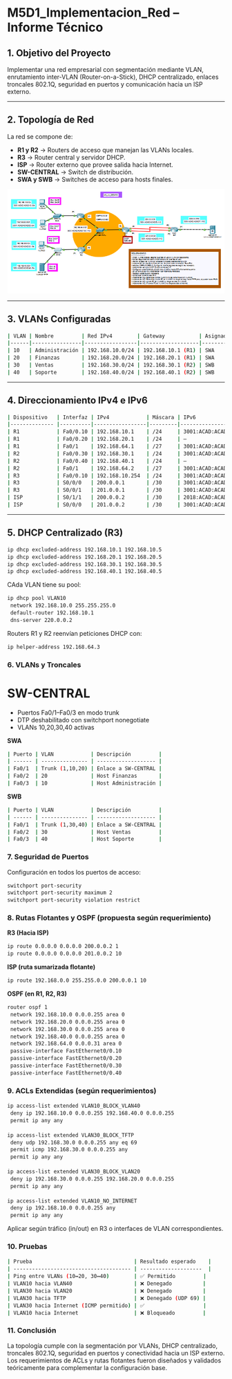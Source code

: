 # M5D1_Implementacion_Red – Informe Técnico

## 1. Objetivo del Proyecto

Implementar una red empresarial con segmentación mediante VLAN, enrutamiento inter-VLAN (Router-on-a-Stick), DHCP centralizado, enlaces troncales 802.1Q, seguridad en puertos y comunicación hacia un ISP externo.

---

## 2. Topología de Red

La red se compone de:

- **R1 y R2** → Routers de acceso que manejan las VLANs locales.
- **R3** → Router central y servidor DHCP.
- **ISP** → Router externo que provee salida hacia Internet.
- **SW-CENTRAL** → Switch de distribución.
- **SWA y SWB** → Switches de acceso para hosts finales.

![Topología](docs/M5D1_Topologia.png)

---

## 3. VLANs Configuradas

```bash
| VLAN | Nombre         | Red IPv4        | Gateway           | Asignada en |
|------|----------------|-----------------|-------------------|-------------|
| 10   | Administración | 192.168.10.0/24 | 192.168.10.1 (R1) | SWA         |
| 20   | Finanzas       | 192.168.20.0/24 | 192.168.20.1 (R1) | SWA         |
| 30   | Ventas         | 192.168.30.0/24 | 192.168.30.1 (R2) | SWB         |
| 40   | Soporte        | 192.168.40.0/24 | 192.168.40.1 (R2) | SWB         |
```

---

## 4. Direccionamiento IPv4 e IPv6

```bash
| Dispositivo   | Interfaz | IPv4            | Máscara | IPv6                      |
|-------------- |----------|-----------------|---------|---------------------------|
| R1            | Fa0/0.10 | 192.168.10.1    | /24     | 3001:ACAD:ACAD:100::1/112 |
| R1            | Fa0/0.20 | 192.168.20.1    | /24     | —                         |
| R1            | Fa0/1    | 192.168.64.1    | /27     | 3001:ACAD:ACAD:100::1/112 |
| R2            | Fa0/0.30 | 192.168.30.1    | /24     | 3001:ACAD:ACAD:100::2/112 |
| R2            | Fa0/0.40 | 192.168.40.1    | /24     | —                         |
| R2            | Fa0/1    | 192.168.64.2    | /27     | 3001:ACAD:ACAD:100::2/112 |
| R3            | Fa0/0.10 | 192.168.10.254  | /24     | 3001:ACAD:ACAD:100::3/112 |
| R3            | S0/0/0   | 200.0.0.1       | /30     | 3001:ACAD:ACAD:E::1/112   |
| R3            | S0/0/1   | 201.0.0.1       | /30     | 3001:ACAD:ACAD:D::1/112   |
| ISP           | S0/1/1   | 200.0.0.2       | /30     | 2018:ACAD:ACAD:E::2/112   |
| ISP           | S0/0/0   | 201.0.0.2       | /30     | 3001:ACAD:ACAD:E::2/112   |
```

---

## 5. DHCP Centralizado (R3)

```bash
ip dhcp excluded-address 192.168.10.1 192.168.10.5
ip dhcp excluded-address 192.168.20.1 192.168.20.5
ip dhcp excluded-address 192.168.30.1 192.168.30.5
ip dhcp excluded-address 192.168.40.1 192.168.40.5
```

CAda VLAN tiene su pool:

```bash
ip dhcp pool VLAN10
 network 192.168.10.0 255.255.255.0
 default-router 192.168.10.1
 dns-server 220.0.0.2
```

Routers R1 y R2 reenvían peticiones DHCP con:

```bash
ip helper-address 192.168.64.3
```

### 6. VLANs y Troncales

# SW-CENTRAL

- Puertos Fa0/1–Fa0/3 en modo trunk
- DTP deshabilitado con switchport nonegotiate
- VLANs 10,20,30,40 activas

**SWA**

```bash
| Puerto | VLAN            | Descripción         |
| ------ | --------------- | ------------------- |
| Fa0/1  | Trunk (1,10,20) | Enlace a SW-CENTRAL |
| Fa0/2  | 20              | Host Finanzas       |
| Fa0/3  | 10              | Host Administración |
```

**SWB**

```bash
| Puerto | VLAN            | Descripción         |
| ------ | --------------- | ------------------- |
| Fa0/1  | Trunk (1,30,40) | Enlace a SW-CENTRAL |
| Fa0/2  | 30              | Host Ventas         |
| Fa0/3  | 40              | Host Soporte        |

```

### 7. Seguridad de Puertos

Configuración en todos los puertos de acceso:

```bash
switchport port-security
switchport port-security maximum 2
switchport port-security violation restrict
```

### 8. Rutas Flotantes y OSPF (propuesta según requerimiento)

**R3 (Hacia ISP)**

```bash
ip route 0.0.0.0 0.0.0.0 200.0.0.2 1
ip route 0.0.0.0 0.0.0.0 201.0.0.2 10
```

**ISP (ruta sumarizada flotante)**

```bash
ip route 192.168.0.0 255.255.0.0 200.0.0.1 10
```

**OSPF (en R1, R2, R3)**

```bash
router ospf 1
 network 192.168.10.0 0.0.0.255 area 0
 network 192.168.20.0 0.0.0.255 area 0
 network 192.168.30.0 0.0.0.255 area 0
 network 192.168.40.0 0.0.0.255 area 0
 network 192.168.64.0 0.0.0.31 area 0
 passive-interface FastEthernet0/0.10
 passive-interface FastEthernet0/0.20
 passive-interface FastEthernet0/0.30
 passive-interface FastEthernet0/0.40
```

### 9. ACLs Extendidas (según requerimientos)

```bash
ip access-list extended VLAN10_BLOCK_VLAN40
 deny ip 192.168.10.0 0.0.0.255 192.168.40.0 0.0.0.255
 permit ip any any

ip access-list extended VLAN30_BLOCK_TFTP
 deny udp 192.168.30.0 0.0.0.255 any eq 69
 permit icmp 192.168.30.0 0.0.0.255 any
 permit ip any any

ip access-list extended VLAN30_BLOCK_VLAN20
 deny ip 192.168.30.0 0.0.0.255 192.168.20.0 0.0.0.255
 permit ip any any

ip access-list extended VLAN10_NO_INTERNET
 deny ip 192.168.10.0 0.0.0.255 any
 permit ip any any

```

Aplicar según tráfico (in/out) en R3 o interfaces de VLAN correspondientes.

### 10. Pruebas

```bash
| Prueba                                 | Resultado esperado    |
| -------------------------------------- | --------------------  |
| Ping entre VLANs (10↔20, 30↔40)        | ✅ Permitido         |
| VLAN10 hacia VLAN40                    | ❌ Denegado          |
| VLAN30 hacia VLAN20                    | ❌ Denegado          |
| VLAN30 hacia TFTP                      | ❌ Denegado (UDP 69) |
| VLAN30 hacia Internet (ICMP permitido) | ✅                   |
| VLAN10 hacia Internet                  | ❌ Bloqueado         |

```

### 11. Conclusión

La topología cumple con la segmentación por VLANs, DHCP centralizado, troncales 802.1Q, seguridad en puertos y conectividad hacia un ISP externo.
Los requerimientos de ACLs y rutas flotantes fueron diseñados y validados teóricamente para complementar la configuración base.
